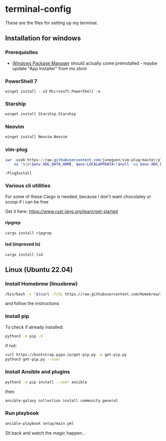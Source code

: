 # terminal-config

These are the files for setting up my terminal.

## Installation for windows

### Prerequisites

- [Windows Package Manager](https://github.com/microsoft/winget-cli/releases) should actually come preinstalled - maybe update "App Installer" from ms store

### PowerShell 7

```
winget install --id Microsoft.PowerShell -e
```

### Starship

```ps
winget install Starship.Starship
```

### Neovim

```ps
winget install Neovim.Neovim
```

### vim-plug

```powershell
iwr -useb https://raw.githubusercontent.com/junegunn/vim-plug/master/plug.vim |`
    ni "$(@($env:XDG_DATA_HOME, $env:LOCALAPPDATA)[$null -eq $env:XDG_DATA_HOME])/nvim-data/site/autoload/plug.vim" -Force
```

```
:PlugInstall
```
### Various cli utilities

For some of these Cargo is needed, because I don't want chocolatey or scoop if i can be free

Get it here: https://www.rust-lang.org/learn/get-started
#### ripgrep

```powershell
cargo install ripgrep
```

#### lsd (improved ls)

```
cargo install lsd
```

## Linux (Ubuntu 22.04)

### Install Homebrew (linuxbrew)
```bash
/bin/bash -c "$(curl -fsSL https://raw.githubusercontent.com/Homebrew/install/HEAD/install.sh)"
```
and follow the instructions

### Install pip
To check if already installed:
```bash
python3 -m pip -V
```
if not:
```bash
curl https://bootstrap.pypa.io/get-pip.py -o get-pip.py
python3 get-pip.py --user
```

### Install Ansible and plugins
```bash
python3 -m pip install --user ansible
```
then
```bash
ansible-galaxy collection install community.general
```

### Run playbook
```bash
ansible-playbook setup/main.yml
```
Sit back and watch the magic happen...
